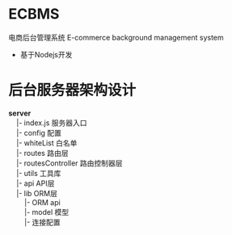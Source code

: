 # ECBMS
电商后台管理系统 E-commerce background management system

- 基于Nodejs开发

# 后台服务器架构设计



**server**  
&nbsp;&nbsp;&nbsp;&nbsp;|- index.js 服务器入口  
&nbsp;&nbsp;&nbsp;&nbsp;|- config 配置  
&nbsp;&nbsp;&nbsp;&nbsp;|- whiteList 白名单 <br>
&nbsp;&nbsp;&nbsp;&nbsp;|- routes 路由层 <br>
&nbsp;&nbsp;&nbsp;&nbsp;|- routesController 路由控制器层 <br>
&nbsp;&nbsp;&nbsp;&nbsp;|- utils 工具库 <br>
&nbsp;&nbsp;&nbsp;&nbsp;|- api API层 <br>
&nbsp;&nbsp;&nbsp;&nbsp;|- lib ORM层 <br>
&nbsp;&nbsp;&nbsp;&nbsp;&nbsp;&nbsp;&nbsp;&nbsp;|- ORM api <br>
&nbsp;&nbsp;&nbsp;&nbsp;&nbsp;&nbsp;&nbsp;&nbsp;|- model 模型 <br>
&nbsp;&nbsp;&nbsp;&nbsp;&nbsp;&nbsp;&nbsp;&nbsp;|- 连接配置 <br>
